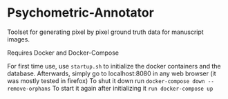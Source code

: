# Psychometric-Annotator

Toolset for generating pixel by pixel ground truth data for manuscript images.

Requires Docker and Docker-Compose

For first time use, use `startup.sh` to initialize the docker containers and the database.
Afterwards, simply go to localhost:8080 in any web browser (it was mostly tested in firefox)
To shut it down run `docker-compose down --remove-orphans`
To start it again after initializing it `run docker-compose up`
